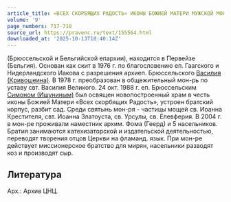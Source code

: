```yaml
---
article_title: «ВСЕХ СКОРБЯЩИХ РАДОСТЬ» ИКОНЫ БОЖИЕЙ МАТЕРИ МУЖСКОЙ МОНАСТЫРЬ
volume: '9'
page_numbers: 717-718
source_url: https://pravenc.ru/text/155564.html
downloaded_at: '2025-10-13T10:40:14Z'
---
```


(Брюссельской и Бельгийской епархии), находится в Первейзе (Бельгия). Основан как скит в 1976 г. по благословению еп. Гаагского и Нидерландского Иакова с разрешения архиеп. Брюссельского [Василия (Кривошеина)](https://pravenc.ru/text/Василий.html). В 1978 г. преобразован в общежительный мон-рь по уставу свт. Василия Великого. 24 окт. 1988 г. еп. Брюссельским [Симоном (Ишуниным)](<https://pravenc.ru/text/Симоном (Ишуниным).html>) был освящен новопостроенный храм в честь иконы Божией Матери «Всех скорбящих Радость», устроен братский корпус, разбит сад. Среди святынь мон-ря - частицы мощей св. Иоанна Крестителя, свт. Иоанна Златоуста, св. Урсулы, св. Елевферия. В 2004 г. в мон-ре проживали наместник архим. Фома (Геерд) и 5 насельников. Братия занимаются катехизаторской и издательской деятельностью, переводят творения отцов Церкви на фламанд. язык. При мон-ре действует миссионерское братство для мирян, насельники разводят коз и производят сыр.

## Литература

Арх.: Архив ЦНЦ.
